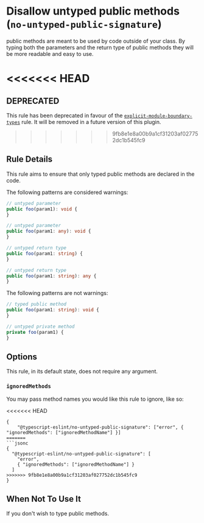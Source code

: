 # Disallow untyped public methods (`no-untyped-public-signature`)

public methods are meant to be used by code outside of your class. By typing both the parameters and the return type of public methods they will be more readable and easy to use.

<<<<<<< HEAD
=======
## DEPRECATED

This rule has been deprecated in favour of the [`explicit-module-boundary-types`](./explicit-module-boundary-types.md) rule.
It will be removed in a future version of this plugin.

>>>>>>> 9fb8e1e8a00b9a1cf31203af027752dc1b545fc9
## Rule Details

This rule aims to ensure that only typed public methods are declared in the code.

The following patterns are considered warnings:

```ts
// untyped parameter
public foo(param1): void {
}

// untyped parameter
public foo(param1: any): void {
}

// untyped return type
public foo(param1: string) {
}

// untyped return type
public foo(param1: string): any {
}
```

The following patterns are not warnings:

```ts
// typed public method
public foo(param1: string): void {
}

// untyped private method
private foo(param1) {
}
```

## Options

This rule, in its default state, does not require any argument.

### `ignoredMethods`

You may pass method names you would like this rule to ignore, like so:

<<<<<<< HEAD
```cjson
{
    "@typescript-eslint/no-untyped-public-signature": ["error", { "ignoredMethods": ["ignoredMethodName"] }]
=======
```jsonc
{
  "@typescript-eslint/no-untyped-public-signature": [
    "error",
    { "ignoredMethods": ["ignoredMethodName"] }
  ]
>>>>>>> 9fb8e1e8a00b9a1cf31203af027752dc1b545fc9
}
```

## When Not To Use It

If you don't wish to type public methods.
